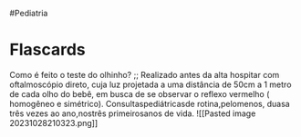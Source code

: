 
#Pediatria 

# Flascards

Como é feito o teste do olhinho? ;; Realizado antes da alta hospitar com oftalmoscópio direto, cuja luz projetada a uma distância de 50cm a 1 metro de cada olho do bebê, em busca de se observar o reflexo vermelho ( homogêneo e simétrico). Consultaspediátricasde rotina,pelomenos, duasa três vezes ao ano,nostrês primeirosanos de vida. ![[Pasted image 20231028210323.png]]
<!--SR:!2023-11-29,17,230-->